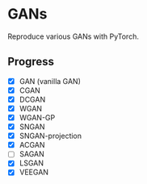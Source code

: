 # GANs

Reproduce various GANs with PyTorch. 



## Progress

- [x] GAN (vanilla GAN)
- [x] CGAN
- [x] DCGAN
- [x] WGAN
- [x] WGAN-GP
- [x] SNGAN
- [x] SNGAN-projection
- [x] ACGAN
- [ ] SAGAN
- [x] LSGAN
- [x] VEEGAN
